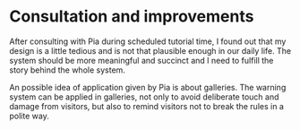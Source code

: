 # Consultation and improvements

After consulting with Pia during scheduled tutorial time, I found out that my design is a little tedious and is not that plausible enough in our daily life. The system should be more meaningful and succinct and I need to fulfill the story behind the whole system.

An possible idea of application given by Pia is about galleries. The warning system can be applied in galleries, not only to avoid deliberate touch and damage from visitors, but also to remind visitors not to break the rules in a polite way.
